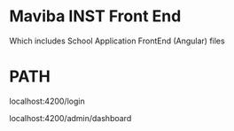 # Maviba INST Front End

Which includes School Application FrontEnd (Angular) files

# PATH

localhost:4200/login

localhost:4200/admin/dashboard